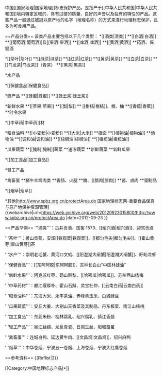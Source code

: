 中国[[国家地理|国家地理]]标志保护产品，是指产于[[中华人民共和国|中华人民共和国]]境内特定区域的、具有过硬的质量、良好的声誉以及独有的特性的产品。这些产品一般通过被冠以原产地的名字（地理名称）的方式来进行地理标志保护，且多为可食用产品。

==产品分类==
该类产品主要包括以下几个类型：
*[[酒类|酒类]]
**[[白酒|白酒]]
**[[葡萄酒|葡萄酒]]及[[果酒|果酒]]
**[[啤酒|啤酒]]
**[[黄酒|黄酒]]
**药酒、保健酒

*[[茶叶|茶叶]]
**[[绿茶|绿茶]]
**[[红茶|红茶]]
**[[黄茶|黄茶]]
**[[白茶|白茶]]
**[[乌龙茶|乌龙茶]]（青茶）
**[[黑茶|黑茶]]

*水产品

*[[保健食品|保健食品]]

*蜂产品
**[[蜂蜜|蜂蜜]]
**[[蜂王浆|蜂王浆]]

*新鲜水果
**[[苹果|苹果]]
**[[梨|梨]]
** [[柑桔|柑桔]]、橙、柚
**[[香蕉|香蕉]]
**时令水果

*[[中草药|中草药]]材

*粮食油料
**[[小麦粉|小麦粉]]
**[[大米|大米]]
**挂面
**[[植物油|植物油]]
**动物油
**[[调和油|调和油]]
**[[棕榈油|棕榈油]]
**[[橄榄油|橄榄油]]

*瓜果蔬菜
**[[腌制|腌制]]蔬菜
**速冻蔬菜
**新鲜蔬菜
**新鲜瓜果

*[[加工食品|加工食品]]

*轻工产品

*禽畜蛋
**猪牛羊鸡肉类
**香肠、火腿
**腌、[[腊肉|腊肉]]
**酱、卤肉
**蛋制品

*[[烟草|烟草]]

*其他<ref>[http://www.spbz.org.cn/protectArea.do 国家地理标志网-重要食品保真与原产地保护资源管理] {{webarchive|url=https://web.archive.org/web/20120923015800/http://www.spbz.org.cn/protectArea.do |date=2012-09-23 }}</ref>

==产品举例==
'''酒类'''：古井贡酒、国窖·1573、[[绍兴酒|绍兴酒]]、迎驾贡酒

'''茶叶'''：黄山贡菊、安溪[[铁观音|铁观音]]、[[都匀毛尖|都匀毛尖]]、[[霍山黄芽|霍山黄芽]]茶

'''水产'''：崇明老毛蟹、黄河口文蛤、[[阳澄湖大闸蟹|阳澄湖大闸蟹]]、盱眙龙虾

'''保健食品'''：[[东阿阿胶|东阿阿胶]]、吉林长白山“中国林蛙油”

'''新鲜水果'''：阿克苏红枣、砀山酥梨、[[哈密瓜|哈密瓜]]、苏州西山杨梅

'''中草药材'''：都江堰厚朴、霍山石斛、灵宝杜仲、[[云南白药|云南白药]]

'''粮食油料'''：东海大米、永丰茶油、赤峰黄玉米、白城绿豆

'''瓜果蔬菜'''：安丘大姜、大别山天香菜及其制品、丹东板栗、南江山核桃

'''加工食品'''：东莞米粉、桂林腐乳、绍兴腐乳、镇江香醋

'''轻工产品'''：吴江丝绸、龙泉青瓷、日照生丝、阳城蚕茧

'''禽畜蛋'''：连城白鸭、延边黄牛肉、[[文昌鸡|文昌鸡]]、绍兴麻鸭

'''烟草'''：中华卷烟、宁波五一卷烟、上海卷烟、宁波大红鹰卷烟

==参考资料==
{{Reflist|2}}

[[Category:中国地理标志产品|*]]